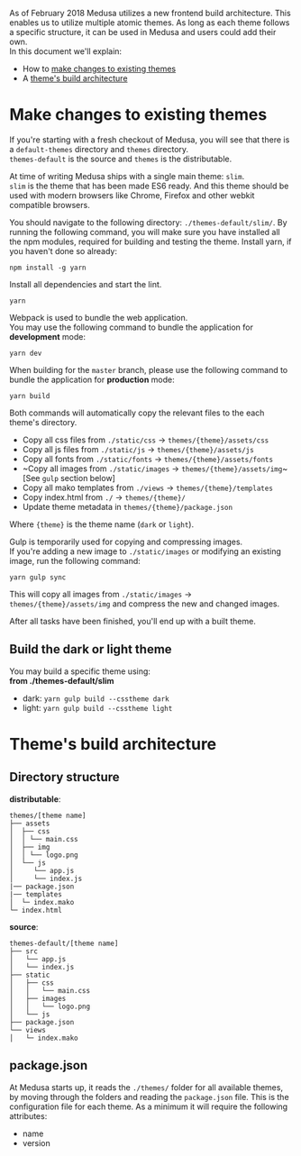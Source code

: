 As of February 2018 Medusa utilizes a new frontend build architecture. This enables us to utilize multiple atomic themes. As long as each theme follows a specific structure, it can be used in Medusa and users could add their own.  
In this document we'll explain:
* How to [make changes to existing themes](#make-changes-to-existing-themes)
* A [theme's build architecture](#themes-build-architecture)

# Make changes to existing themes
If you're starting with a fresh checkout of Medusa, you will see that there is a `default-themes` directory and `themes` directory.  
`themes-default` is the source and `themes` is the distributable.

At time of writing Medusa ships with a single main theme: `slim`.  
`slim` is the theme that has been made ES6 ready. And this theme should be used with modern browsers like Chrome, Firefox and other webkit compatible browsers.

You should navigate to the following directory: `./themes-default/slim/`.
By running the following command, you will make sure you have installed all the npm modules, required for building and testing the theme.
Install yarn, if you haven't done so already:
```
npm install -g yarn
```
Install all dependencies and start the lint.
```
yarn
```

Webpack is used to bundle the web application.  
You may use the following command to bundle the application for **development** mode:
```
yarn dev
```

When building for the `master` branch, please use the following command to bundle the application for **production** mode:
```
yarn build
```

Both commands will automatically copy the relevant files to the each theme's directory.  
* Copy all css files from `./static/css` -> `themes/{theme}/assets/css`
* Copy all js files from `./static/js` -> `themes/{theme}/assets/js`
* Copy all fonts from `./static/fonts` -> `themes/{theme}/assets/fonts`
* ~Copy all images from `./static/images` -> `themes/{theme}/assets/img`~  
  [See `gulp` section below]
* Copy all mako templates from `./views` -> `themes/{theme}/templates`
* Copy index.html from `./` -> `themes/{theme}/`
* Update theme metadata in `themes/{theme}/package.json`

Where `{theme}` is the theme name (`dark` or `light`).

Gulp is temporarily used for copying and compressing images.  
If you're adding a new image to `./static/images` or modifying an existing image, run the following command:
```
yarn gulp sync
```
This will copy all images from `./static/images` -> `themes/{theme}/assets/img` and compress the new and changed images.

After all tasks have been finished, you'll end up with a built theme.

## Build the dark or light theme
You may build a specific theme using:  
**from ./themes-default/slim**
* dark: `yarn gulp build --csstheme dark`
* light: `yarn gulp build --csstheme light`

# Theme's build architecture

## Directory structure
**distributable**:
```
themes/[theme name]
├── assets
│  ├── css
│  │ └── main.css
│  ├── img
│  │ └── logo.png
│  └── js
│     └── app.js
│     └── index.js
|── package.json
|── templates
│  └─ index.mako 
└─ index.html
```

**source**:
```
themes-default/[theme name]
├── src
│   └── app.js
│   └── index.js
├── static
│   ├── css
│   │   └── main.css
│   ├── images
│   │   └── logo.png
│   └── js
├── package.json
└── views
│   └─ index.mako
```

## package.json
At Medusa starts up, it reads the `./themes/` folder for all available themes, by moving through the folders and reading the `package.json` file. This is the configuration file for each theme.
As a minimum it will require the following attributes:
* name
* version